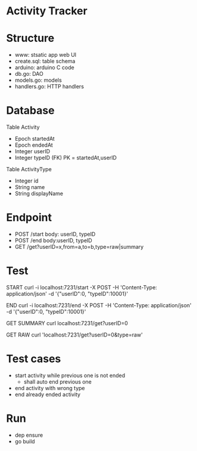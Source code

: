 # Activity Tracker

# Structure

- www: stsatic app web UI
- create.sql: table schema
- arduino: arduino C code
- db.go: DAO
- models.go: models
- handlers.go: HTTP handlers

# Database

Table Activity
- Epoch startedAt
- Epoch endedAt
- Integer   userID
- Integer   typeID (FK)
PK = startedAt,userID

Table ActivityType
- Integer id
- String name
- String displayName

# Endpoint

- POST /start body: userID, typeID
- POST /end body:userID, typeID
- GET /get?userID=x,from=a,to=b,type=raw|summary

# Test

START
curl -i localhost:7231/start -X POST -H 'Content-Type: application/json' -d '{"userID":0, "typeID":10001}'

END
curl -i localhost:7231/end -X POST -H 'Content-Type: application/json' -d '{"userID":0, "typeID":10001}'

GET SUMMARY
curl localhost:7231/get?userID=0

GET RAW
curl 'localhost:7231/get?userID=0&type=raw'

# Test cases

- start activity while previous one is not ended
    - shall auto end previous one
- end activity with wrong type
- end already ended activity

# Run

- dep ensure
- go build
